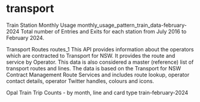 # transport

Train Station Monthly Usage
monthly_usage_pattern_train_data-february-2024
Total number of Entries and Exits for each station from July 2016 to February 2024.

Transport Routes
routes_1
This API provides information about the operators which are contracted to Transport for NSW. It provides the route and service by Operator.
This data is also considered a master (reference) list of transport routes and lines.
The data is based on the Transport for NSW Contract Management Route Services and includes route lookup, operator contact details, operator Twitter handles, colours and icons.

Opal Train Trip Counts - by month, line and card type
train-february-2024
